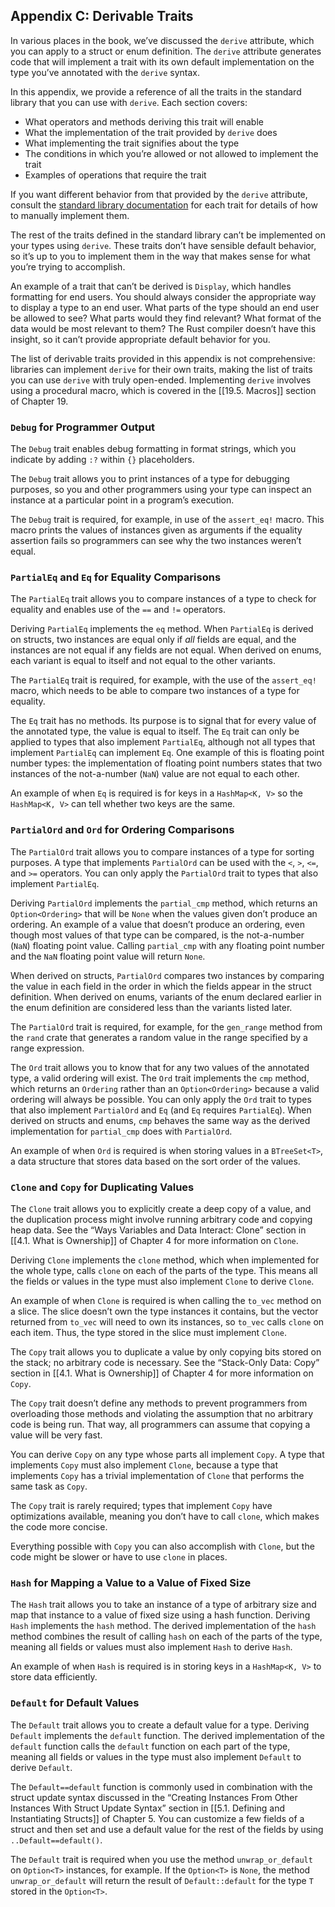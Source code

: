 ## Appendix C: Derivable Traits


In various places in the book, we’ve discussed the `derive` attribute, which you can apply to a struct or enum definition. The `derive` attribute generates code that will implement a trait with its own default implementation on the type you’ve annotated with the `derive` syntax.

In this appendix, we provide a reference of all the traits in the standard library that you can use with `derive`. Each section covers:

-   What operators and methods deriving this trait will enable
-   What the implementation of the trait provided by `derive` does
-   What implementing the trait signifies about the type
-   The conditions in which you’re allowed or not allowed to implement the trait
-   Examples of operations that require the trait

If you want different behavior from that provided by the `derive` attribute, consult the [standard library documentation](https://doc.rust-lang.org/std/index.html) for each trait for details of how to manually implement them.

The rest of the traits defined in the standard library can’t be implemented on your types using `derive`. These traits don’t have sensible default behavior, so it’s up to you to implement them in the way that makes sense for what you’re trying to accomplish.

An example of a trait that can’t be derived is `Display`, which handles formatting for end users. You should always consider the appropriate way to display a type to an end user. What parts of the type should an end user be allowed to see? What parts would they find relevant? What format of the data would be most relevant to them? The Rust compiler doesn’t have this insight, so it can’t provide appropriate default behavior for you.

The list of derivable traits provided in this appendix is not comprehensive: libraries can implement `derive` for their own traits, making the list of traits you can use `derive` with truly open-ended. Implementing `derive` involves using a procedural macro, which is covered in the [[19.5. Macros]] section of Chapter 19.

### `Debug` for Programmer Output

The `Debug` trait enables debug formatting in format strings, which you indicate by adding `:?` within `{}` placeholders.

The `Debug` trait allows you to print instances of a type for debugging purposes, so you and other programmers using your type can inspect an instance at a particular point in a program’s execution.

The `Debug` trait is required, for example, in use of the `assert_eq!` macro. This macro prints the values of instances given as arguments if the equality assertion fails so programmers can see why the two instances weren’t equal.

### `PartialEq` and `Eq` for Equality Comparisons

The `PartialEq` trait allows you to compare instances of a type to check for equality and enables use of the `==` and `!=` operators.

Deriving `PartialEq` implements the `eq` method. When `PartialEq` is derived on structs, two instances are equal only if _all_ fields are equal, and the instances are not equal if any fields are not equal. When derived on enums, each variant is equal to itself and not equal to the other variants.

The `PartialEq` trait is required, for example, with the use of the `assert_eq!` macro, which needs to be able to compare two instances of a type for equality.

The `Eq` trait has no methods. Its purpose is to signal that for every value of the annotated type, the value is equal to itself. The `Eq` trait can only be applied to types that also implement `PartialEq`, although not all types that implement `PartialEq` can implement `Eq`. One example of this is floating point number types: the implementation of floating point numbers states that two instances of the not-a-number (`NaN`) value are not equal to each other.

An example of when `Eq` is required is for keys in a `HashMap<K, V>` so the `HashMap<K, V>` can tell whether two keys are the same.

### `PartialOrd` and `Ord` for Ordering Comparisons

The `PartialOrd` trait allows you to compare instances of a type for sorting purposes. A type that implements `PartialOrd` can be used with the `<`, `>`, `<=`, and `>=` operators. You can only apply the `PartialOrd` trait to types that also implement `PartialEq`.

Deriving `PartialOrd` implements the `partial_cmp` method, which returns an `Option<Ordering>` that will be `None` when the values given don’t produce an ordering. An example of a value that doesn’t produce an ordering, even though most values of that type can be compared, is the not-a-number (`NaN`) floating point value. Calling `partial_cmp` with any floating point number and the `NaN` floating point value will return `None`.

When derived on structs, `PartialOrd` compares two instances by comparing the value in each field in the order in which the fields appear in the struct definition. When derived on enums, variants of the enum declared earlier in the enum definition are considered less than the variants listed later.

The `PartialOrd` trait is required, for example, for the `gen_range` method from the `rand` crate that generates a random value in the range specified by a range expression.

The `Ord` trait allows you to know that for any two values of the annotated type, a valid ordering will exist. The `Ord` trait implements the `cmp` method, which returns an `Ordering` rather than an `Option<Ordering>` because a valid ordering will always be possible. You can only apply the `Ord` trait to types that also implement `PartialOrd` and `Eq` (and `Eq` requires `PartialEq`). When derived on structs and enums, `cmp` behaves the same way as the derived implementation for `partial_cmp` does with `PartialOrd`.

An example of when `Ord` is required is when storing values in a `BTreeSet<T>`, a data structure that stores data based on the sort order of the values.

### `Clone` and `Copy` for Duplicating Values

The `Clone` trait allows you to explicitly create a deep copy of a value, and the duplication process might involve running arbitrary code and copying heap data. See the “Ways Variables and Data Interact: Clone” section in [[4.1. What is Ownership]] of Chapter 4 for more information on `Clone`.

Deriving `Clone` implements the `clone` method, which when implemented for the whole type, calls `clone` on each of the parts of the type. This means all the fields or values in the type must also implement `Clone` to derive `Clone`.

An example of when `Clone` is required is when calling the `to_vec` method on a slice. The slice doesn’t own the type instances it contains, but the vector returned from `to_vec` will need to own its instances, so `to_vec` calls `clone` on each item. Thus, the type stored in the slice must implement `Clone`.

The `Copy` trait allows you to duplicate a value by only copying bits stored on the stack; no arbitrary code is necessary. See the “Stack-Only Data: Copy” section in [[4.1. What is Ownership]] of Chapter 4 for more information on `Copy`.

The `Copy` trait doesn’t define any methods to prevent programmers from overloading those methods and violating the assumption that no arbitrary code is being run. That way, all programmers can assume that copying a value will be very fast.

You can derive `Copy` on any type whose parts all implement `Copy`. A type that implements `Copy` must also implement `Clone`, because a type that implements `Copy` has a trivial implementation of `Clone` that performs the same task as `Copy`.

The `Copy` trait is rarely required; types that implement `Copy` have optimizations available, meaning you don’t have to call `clone`, which makes the code more concise.

Everything possible with `Copy` you can also accomplish with `Clone`, but the code might be slower or have to use `clone` in places.

### `Hash` for Mapping a Value to a Value of Fixed Size

The `Hash` trait allows you to take an instance of a type of arbitrary size and map that instance to a value of fixed size using a hash function. Deriving `Hash` implements the `hash` method. The derived implementation of the `hash` method combines the result of calling `hash` on each of the parts of the type, meaning all fields or values must also implement `Hash` to derive `Hash`.

An example of when `Hash` is required is in storing keys in a `HashMap<K, V>` to store data efficiently.

### `Default` for Default Values

The `Default` trait allows you to create a default value for a type. Deriving `Default` implements the `default` function. The derived implementation of the `default` function calls the `default` function on each part of the type, meaning all fields or values in the type must also implement `Default` to derive `Default`.

The `Default==default` function is commonly used in combination with the struct update syntax discussed in the “Creating Instances From Other Instances With Struct Update Syntax” section in [[5.1. Defining and Instantiating Structs]] of Chapter 5. You can customize a few fields of a struct and then set and use a default value for the rest of the fields by using `..Default==default()`.

The `Default` trait is required when you use the method `unwrap_or_default` on `Option<T>` instances, for example. If the `Option<T>` is `None`, the method `unwrap_or_default` will return the result of `Default::default` for the type `T` stored in the `Option<T>`.